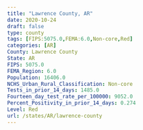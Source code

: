 ```yaml
---
title: "Lawrence County, AR"
date: 2020-10-24
draft: false
type: county
tags: [FIPS:5075.0,FEMA:6.0,Non-core,Red]
categories: [AR]
County: Lawrence County
State: AR
FIPS: 5075.0
FEMA_Region: 6.0
Population: 16406.0
NCHS_Urban_Rural_Classification: Non-core
Tests_in_prior_14_days: 1485.0
Fourteen_day_test_rate_per_100000: 9052.0
Percent_Positivity_in_prior_14_days: 0.274
Level: Red
url: /states/AR/lawrence-county
---
```



